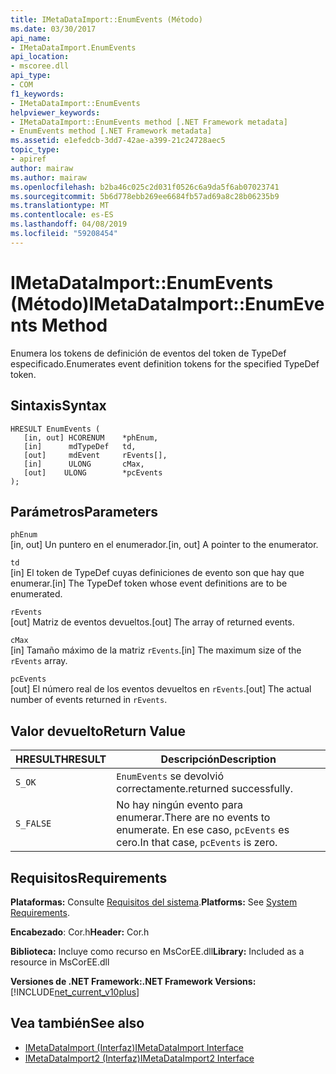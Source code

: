 ```yaml
---
title: IMetaDataImport::EnumEvents (Método)
ms.date: 03/30/2017
api_name:
- IMetaDataImport.EnumEvents
api_location:
- mscoree.dll
api_type:
- COM
f1_keywords:
- IMetaDataImport::EnumEvents
helpviewer_keywords:
- IMetaDataImport::EnumEvents method [.NET Framework metadata]
- EnumEvents method [.NET Framework metadata]
ms.assetid: e1efedcb-3dd7-42ae-a399-21c24728aec5
topic_type:
- apiref
author: mairaw
ms.author: mairaw
ms.openlocfilehash: b2ba46c025c2d031f0526c6a9da5f6ab07023741
ms.sourcegitcommit: 5b6d778ebb269ee6684fb57ad69a8c28b06235b9
ms.translationtype: MT
ms.contentlocale: es-ES
ms.lasthandoff: 04/08/2019
ms.locfileid: "59208454"
---
```

# <a name="imetadataimportenumevents-method"></a><span data-ttu-id="284c2-102">IMetaDataImport::EnumEvents (Método)</span><span class="sxs-lookup"><span data-stu-id="284c2-102">IMetaDataImport::EnumEvents Method</span></span>
<span data-ttu-id="284c2-103">Enumera los tokens de definición de eventos del token de TypeDef especificado.</span><span class="sxs-lookup"><span data-stu-id="284c2-103">Enumerates event definition tokens for the specified TypeDef token.</span></span>  
  
## <a name="syntax"></a><span data-ttu-id="284c2-104">Sintaxis</span><span class="sxs-lookup"><span data-stu-id="284c2-104">Syntax</span></span>  
  
```  
HRESULT EnumEvents (   
   [in, out] HCORENUM    *phEnum,   
   [in]      mdTypeDef   td,   
   [out]     mdEvent     rEvents[],   
   [in]      ULONG       cMax,  
   [out]    ULONG        *pcEvents  
);  
```  
  
## <a name="parameters"></a><span data-ttu-id="284c2-105">Parámetros</span><span class="sxs-lookup"><span data-stu-id="284c2-105">Parameters</span></span>  
 `phEnum`  
 <span data-ttu-id="284c2-106">[in, out] Un puntero en el enumerador.</span><span class="sxs-lookup"><span data-stu-id="284c2-106">[in, out] A pointer to the enumerator.</span></span>  
  
 `td`  
 <span data-ttu-id="284c2-107">[in] El token de TypeDef cuyas definiciones de evento son que hay que enumerar.</span><span class="sxs-lookup"><span data-stu-id="284c2-107">[in] The TypeDef token whose event definitions are to be enumerated.</span></span>  
  
 `rEvents`  
 <span data-ttu-id="284c2-108">[out] Matriz de eventos devueltos.</span><span class="sxs-lookup"><span data-stu-id="284c2-108">[out] The array of returned events.</span></span>  
  
 `cMax`  
 <span data-ttu-id="284c2-109">[in] Tamaño máximo de la matriz `rEvents`.</span><span class="sxs-lookup"><span data-stu-id="284c2-109">[in] The maximum size of the `rEvents` array.</span></span>  
  
 `pcEvents`  
 <span data-ttu-id="284c2-110">[out] El número real de los eventos devueltos en `rEvents`.</span><span class="sxs-lookup"><span data-stu-id="284c2-110">[out] The actual number of events returned in `rEvents`.</span></span>  
  
## <a name="return-value"></a><span data-ttu-id="284c2-111">Valor devuelto</span><span class="sxs-lookup"><span data-stu-id="284c2-111">Return Value</span></span>  
  
|<span data-ttu-id="284c2-112">HRESULT</span><span class="sxs-lookup"><span data-stu-id="284c2-112">HRESULT</span></span>|<span data-ttu-id="284c2-113">Descripción</span><span class="sxs-lookup"><span data-stu-id="284c2-113">Description</span></span>|  
|-------------|-----------------|  
|`S_OK`|`EnumEvents` <span data-ttu-id="284c2-114">se devolvió correctamente.</span><span class="sxs-lookup"><span data-stu-id="284c2-114">returned successfully.</span></span>|  
|`S_FALSE`|<span data-ttu-id="284c2-115">No hay ningún evento para enumerar.</span><span class="sxs-lookup"><span data-stu-id="284c2-115">There are no events to enumerate.</span></span> <span data-ttu-id="284c2-116">En ese caso, `pcEvents` es cero.</span><span class="sxs-lookup"><span data-stu-id="284c2-116">In that case, `pcEvents` is zero.</span></span>|  
  
## <a name="requirements"></a><span data-ttu-id="284c2-117">Requisitos</span><span class="sxs-lookup"><span data-stu-id="284c2-117">Requirements</span></span>  
 <span data-ttu-id="284c2-118">**Plataformas:** Consulte [Requisitos del sistema](../../../../docs/framework/get-started/system-requirements.md).</span><span class="sxs-lookup"><span data-stu-id="284c2-118">**Platforms:** See [System Requirements](../../../../docs/framework/get-started/system-requirements.md).</span></span>  
  
 <span data-ttu-id="284c2-119">**Encabezado**: Cor.h</span><span class="sxs-lookup"><span data-stu-id="284c2-119">**Header:** Cor.h</span></span>  
  
 <span data-ttu-id="284c2-120">**Biblioteca:** Incluye como recurso en MsCorEE.dll</span><span class="sxs-lookup"><span data-stu-id="284c2-120">**Library:** Included as a resource in MsCorEE.dll</span></span>  
  
 **<span data-ttu-id="284c2-121">Versiones de .NET Framework:</span><span class="sxs-lookup"><span data-stu-id="284c2-121">.NET Framework Versions:</span></span>** [!INCLUDE[net_current_v10plus](../../../../includes/net-current-v10plus-md.md)]  
  
## <a name="see-also"></a><span data-ttu-id="284c2-122">Vea también</span><span class="sxs-lookup"><span data-stu-id="284c2-122">See also</span></span>

- [<span data-ttu-id="284c2-123">IMetaDataImport (Interfaz)</span><span class="sxs-lookup"><span data-stu-id="284c2-123">IMetaDataImport Interface</span></span>](../../../../docs/framework/unmanaged-api/metadata/imetadataimport-interface.md)
- [<span data-ttu-id="284c2-124">IMetaDataImport2 (Interfaz)</span><span class="sxs-lookup"><span data-stu-id="284c2-124">IMetaDataImport2 Interface</span></span>](../../../../docs/framework/unmanaged-api/metadata/imetadataimport2-interface.md)
